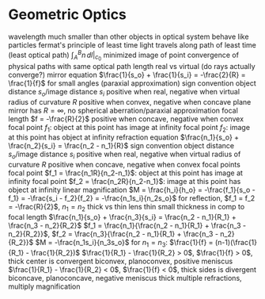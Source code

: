 # Geometric Optics
wavelength much smaller than other objects in optical system
	behave like particles
fermat's principle of least time
	light travels along path of least time (least optical path)
	$\int_A^B n \, dl  \vert_{c_0}$ minimized
image of point
	convergence of physical paths with same optical path length
	real vs virtual (do rays actually converge?)
	mirror equation
		$\frac{1}{s_o} + \frac{1}{s_i} = -\frac{2}{R} = \frac{1}{f}$
		for small angles (paraxial approximation)
		sign convention
			object distance $s_o$/image distance $s_i$ positive when real, negative when virtual
			radius of curvature $R$ positive when convex, negative when concave
				plane mirror has $R = \infty$, no spherical aberration/paraxial approximation
			focal length $f = -\frac{R}{2}$ positive when concave, negative when convex
				focal point $f_1$: object at this point has image at infinity
				focal point $f_2$: image at this point has object at infinity
	refraction equation
		$\frac{n_1}{s_o} + \frac{n_2}{s_i} = \frac{n_2 - n_1}{R}$
		sign convention
			object distance $s_o$/image distance $s_i$ positive when real, negative when virtual
			radius of curvature $R$ positive when concave, negative when convex
		focal points
			focal point $f_1 = \frac{n_1R}{n_2-n_1}$: object at this point has image at infinity
			focal point $f_2 = \frac{n_2R}{n_2-n_1}$: image at this point has object at infinity
	linear magnification
		$M = \frac{h_i}{h_o} = -\frac{f_1}{s_o - f_1} = -\frac{s_i - f_2}{f_2} = -\frac{n_1s_i}{n_2s_o}$
		for reflection, $f_1 = f_2 = -\frac{R}{2}$, $n_1 = n_2$
	thick vs thin lens
		thin
			small thickness in comp to focal length
			$\frac{n_1}{s_o} + \frac{n_3}{s_i} = \frac{n_2 - n_1}{R_1} + \frac{n_3 - n_2}{R_2}$
			$f_1 = \frac{n_1}{\frac{n_2 - n_1}{R_1} + \frac{n_3 - n_2}{R_2}}$, 
			$f_2 = \frac{n_3}{\frac{n_2 - n_1}{R_1} + \frac{n_3 - n_2}{R_2}}$
			$M = -\frac{n_1s_i}{n_3s_o}$
			for $n_1 = n_3$:
				$\frac{1}{f} = (n-1)(\frac{1}{R_1} - \frac{1}{R_2})$
				$\frac{1}{R_1} - \frac{1}{R_2} > 0$, $\frac{1}{f} > 0$, thick center is convergent
					biconvex, planoconvex, positive meniscus
				$\frac{1}{R_1} - \frac{1}{R_2} < 0$, $\frac{1}{f} < 0$, thick sides is divergent
					biconcave, planoconcave, negative meniscus
		thick
			multiple refractions, multiply magnification